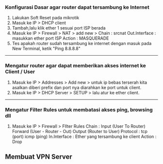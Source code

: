 ### Konfigurasi Dasar agar router dapat tersambung ke Internet
1. Lakukan Soft Reset pada mikrotik
2. Masuk ke IP > DHCP client
3. Tambah,lalu klik ether 1 sesuai port ISP berada
4. Masuk ke IP > Firewall > NAT > add new > 
	Chain : srcnat 
	Out.Interface : masukkan ether port ISP
	Action : MASQUERADE
5. Tes apakah router sudah tersambung ke internet dengan masuk pada New Terminal, ketik "Ping 8.8.8.8"
---
### Mengatur router agar dapat memberikan akses internet ke Client / User
1. Masuk ke IP > Addresses > Add new > untuk ip bebas terserah kita asalkan diberi prefix dan port nya diarahkan ke port untuk client. 
2. Masuk ke IP > DHCP Server > SETUP > lalu atur ke ether client.
---
### Mengatur Filter Rules untuk membatasi akses ping, browsing dll
1. Masuk ke IP > Firewall > FIlter Rules 
	Chain : Input (User To Router)
		 Forward (User - Router - Out)
		 Output (Router to User)
	Protocol : tcp (port)
			icmp (ping)
	In.Interface : Ether yang tersambung ke client
	Action : Drop

## Membuat VPN Server
